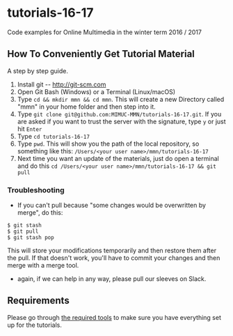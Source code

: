 # tutorials-16-17
Code examples for Online Multimedia in the winter term 2016 / 2017

## How To Conveniently Get Tutorial Material ##

A step by step guide.

1. Install git -- http://git-scm.com 
2. Open Git Bash (Windows) or a Terminal (Linux/macOS)
3. Type `cd && mkdir mmn && cd mmn`. This will create a new Directory called "mmn" in your
home folder and then step into it.
4. Type `git clone git@github.com:MIMUC-MMN/tutorials-16-17.git`. If you are asked if you 
want to trust the server with the signature, type `y` or just hit `Enter`
5. Type `cd tutorials-16-17`
6. Type `pwd`. This will show you the path of the local repository, so something like this:
 `/Users/<your user name>/mmn/tutorials-16-17`
7. Next time you want an update of the materials, just do open a terminal and do this
 `cd /Users/<your user name>/mmn/tutorials-16-17 && git pull`
 
### Troubleshooting ###

- If you can't pull because "some changes would be overwritten by merge", do this:
 ```
 $ git stash
 $ git pull
 $ git stash pop
 ```
 This will store your modifications temporarily and then restore them after the pull.
 If that doesn't work, you'll have to commit your changes and then merge with a merge tool. 

- again, if we can help in any way, please pull our sleeves on Slack. 

## Requirements ##
Please go through [the required tools](./requirements.md) to make sure you have everything set up for the tutorials.